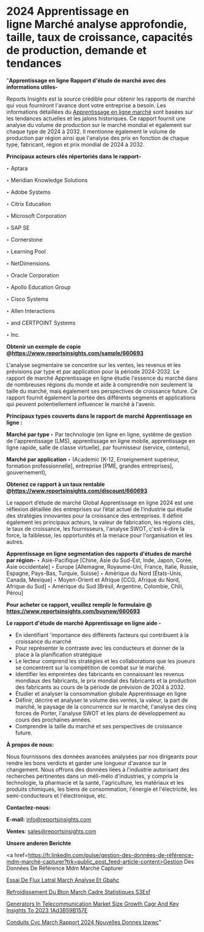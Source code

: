 # 2024 Apprentissage en ligne Marché analyse approfondie, taille, taux de croissance, capacités de production, demande et tendances

"<strong>Apprentissage en ligne Rapport d'étude de marché avec des informations utiles-</strong>

Reports Insights est la source crédible pour obtenir les rapports de marché qui vous fourniront l'avance dont votre entreprise a besoin. Les informations détaillées du <a href=https://www.reportsinsights.com/sample/660693>Apprentissage en ligne marché</a> sont basées sur les tendances actuelles et les jalons historiques. Ce rapport fournit une analyse du volume de production sur le marché mondial et également sur chaque type de 2024 à 2032. Il mentionne également le volume de production par région ainsi que l'analyse des prix en fonction de chaque type, fabricant, région et prix mondial de 2024 à 2032.

<b>Principaux acteurs clés répertoriés dans le rapport-</b>

‣ Aptara

‣ Meridian Knowledge Solutions

‣ Adobe Systems

‣ Citrix Education

‣ Microsoft Corporation

‣ SAP SE

‣ Cornerstone

‣ Learning Pool

‣ NetDimensions.

‣ Oracle Corporation

‣ Apollo Education Group

‣ Cisco Systems

‣ Allen Interactions

‣ and CERTPOINT Systems

‣ Inc.

<strong><b>Obtenir un exemple de copie @</b></strong><a href=https://www.reportsinsights.com/sample/660693><strong><b>https://www.reportsinsights.com/sample/660693</b></strong></a>

L'analyse segmentaire se concentre sur les ventes, les revenus et les prévisions par type et par application pour la période 2024-2032. Le rapport de marché Apprentissage en ligne étudie l'essence du marché dans de nombreuses régions du monde et aide à comprendre non seulement la taille du marché, mais également ses perspectives de croissance future. Ce rapport fournit également la portée des différents segments et applications qui peuvent potentiellement influencer le marché à l'avenir.

<strong>Principaux types couverts dans le rapport de marché Apprentissage en ligne :</strong>

<strong>Marché par type </strong>
‣ Par technologie (en ligne en ligne, système de gestion de l'apprentissage (LMS), apprentissage en ligne mobile, apprentissage en ligne rapide, salle de classe virtuelle), par fournisseur (service, contenu),

<strong>Marché par application </strong>
‣ (Academic [K-12, Enseignement supérieur, formation professionnelle], entreprise [PME, grandes entreprises], gouvernement),

<strong><b>Obtenez ce rapport à un taux rentable @</b></strong><a href=https://www.reportsinsights.com/discount/660693><strong><b>https://www.reportsinsights.com/discount/660693</b></strong></a>

Le rapport d’étude de marché Global Apprentissage en ligne 2024 est une réflexion détaillée des entreprises sur l’état actuel de l’industrie qui étudie des stratégies innovantes pour la croissance des entreprises. Il définit également les principaux acteurs, la valeur de fabrication, les régions clés, le taux de croissance, les fournisseurs, l'analyse SWOT, c'est-à-dire la force, la faiblesse, les opportunités et la menace pour l'organisation et les autres.

<strong>Apprentissage en ligne segmentation des rapports d'études de marché par région-</strong>
‣ Asie-Pacifique [Chine, Asie du Sud-Est, Inde, Japon, Corée, Asie occidentale]
‣ Europe [Allemagne, Royaume-Uni, France, Italie, Russie, Espagne, Pays-Bas, Turquie, Suisse]
‣ Amérique du Nord [États-Unis, Canada, Mexique]
‣ Moyen-Orient et Afrique [CCG, Afrique du Nord, Afrique du Sud]
‣ Amérique du Sud [Brésil, Argentine, Colombie, Chili, Pérou]

<strong>Pour acheter ce rapport, veuillez remplir le formulaire @   <a href=https://www.reportsinsights.com/buynow/660693>https://www.reportsinsights.com/buynow/660693</a></strong>

<strong>Le rapport d'étude de marché Apprentissage en ligne aide -</strong>
<ul>
  <li>En identifiant 'importance des différents facteurs qui contribuent à la croissance du marché</li>
  <li>Pour représenter le contraste avec les conducteurs et donner de la place à la planification stratégique</li>
  <li>Le lecteur comprend les stratégies et les collaborations que les joueurs se concentrent sur la compétition de combat sur le marché.</li>
  <li>Identifier les empreintes des fabricants en connaissant les revenus mondiaux des fabricants, le prix mondial des fabricants et la production des fabricants au cours de la période de prévision de 2024 à 2032.</li>
  <li>Étudier et analyser la consommation globale Apprentissage en ligne</li>
  <li>Définir, décrire et analyser le volume des ventes, la valeur, la part de marché, le paysage de la concurrence sur le marché, l'analyse des cinq forces de Porter, l'analyse SWOT et les plans de développement au cours des prochaines années.</li>
  <li>Comprendre la taille du marché et ses perspectives de croissance future.</li>
</ul>
<strong>À propos de nous:</strong>

Nous fournissons des données avancées analysées par nos dirigeants pour rendre les bons verdicts et garder une longueur d'avance sur le changement. Nous offrons des données liées à l'industrie autorisant des recherches pertinentes dans un méli-mélo d'industries, y compris la technologie, la pharmacie et la santé, l'agriculture, les matériaux et les produits chimiques, les biens de consommation, l'énergie et l'électricité, les semi-conducteurs et l'électronique, etc.

<strong>Contactez-nous:</strong>

<strong>E-mail:</strong> <a href=mailto:info@reportsinsights.com>info@reportsinsights.com</a>

<strong>Ventes</strong>: <a href=mailto:sales@reportsinsights.com>sales@reportsinsights.com</a>

<strong>Unsere anderen Berichte</strong>

<a href=https://fr.linkedin.com/pulse/gestion-des-données-de-référence-mdm-marché-capturer?trk=public_post_feed-article-content>Gestion Des Données De Référence Mdm Marché Capturer</a>

<a href=https://www.linkedin.com/pulse/essai-de-flux-lat%C3%A9ral-march%C3%A9-analyse-et-gbahc/>Essai De Flux Latral March Analyse Et Gbahc</a>

<a href=https://www.linkedin.com/pulse/refroidissement-du-b%C3%A9ton-march%C3%A9-cadre-statistiques-s3esf/>Refroidissement Du Bton March Cadre Statistiques S3Esf</a>

<a href=https://medium.com/@ashishkumar23001/generators-in-telecommunication-market-size-growth-cagr-and-key-insights-to-2023-1ad3b59b157e>Generators In Telecommunication Market Size Growth Cagr And Key Insights To 2023 1Ad3B59B157E</a>

<a href=https://www.linkedin.com/pulse/conduits-cvc-march%C3%A9-rapport-2024-nouvelles-donn%C3%A9es-izwwc/>Conduits Cvc March Rapport 2024 Nouvelles Donnes Izwwc</a>"
